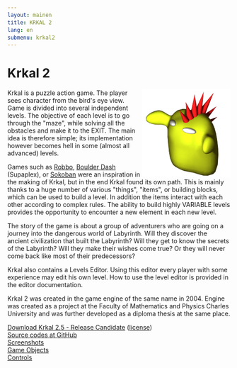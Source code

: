 ```yaml
---
layout: mainen
title: KRKAL 2
lang: en
submenu: krkal2
---
```

# Krkal 2

<img src="/img/manik.png" width="200" height="200" alt="Dráček" style="float:right"/>
Krkal is a puzzle action game. The player sees character from the bird's eye view. Game is divided into several independent levels.
The objective of each level is to go through the "maze", while solving all the obstacles and make it to the EXIT.
The main idea is therefore simple; its implementation however becomes hell in some (almost all advanced) levels.

Games such as <a href="https://en.wikipedia.org/wiki/Robbo_(video_game)">Robbo</a>, [Boulder Dash](https://en.wikipedia.org/wiki/Boulder_Dash) (Supaplex), or [Sokoban](https://en.wikipedia.org/wiki/Sokoban) were an inspiration in the making of Krkal, but in the end Krkal found its own path.
This is mainly thanks to a huge number of various "things", "items", or building blocks, which can be used to build a level.
In addition the items interact with each other according to complex rules. The ability to build highly VARIABLE levels
provides the opportunity to encounter a new element in each new level.

The story of the game is about a group of adventurers who are going on a journey into the dangerous world of Labyrinth.
Will they discover the ancient civilization that built the Labyrinth? Will they get to know the secrets of the Labyrinth?
Will they make their wishes come true?  Or they will never come back like most of their predecessors?

Krkal also contains a Levels Editor. Using this editor every player with some experience may edit his own level. How to use the level editor is provided in the editor documentation. 

Krkal 2 was created in the game engine of the same name in 2004.
Engine was created as a project at the Faculty of Mathematics and Physics
Charles University and was further developed as a diploma thesis at
the same place.

[Download Krkal 2.5 - Release Candidate]({{site.data.constants.krkal2DownloadUrl}}) ([license](/en/download.html))  
[Source codes at GitHub](https://github.com/HonzaMD/Krkal2)  
[Screenshots](/en/k2screenshots.html)  
[Game Objects](/en/k2objects.html)  
[Controls](/en/k2controls.html)